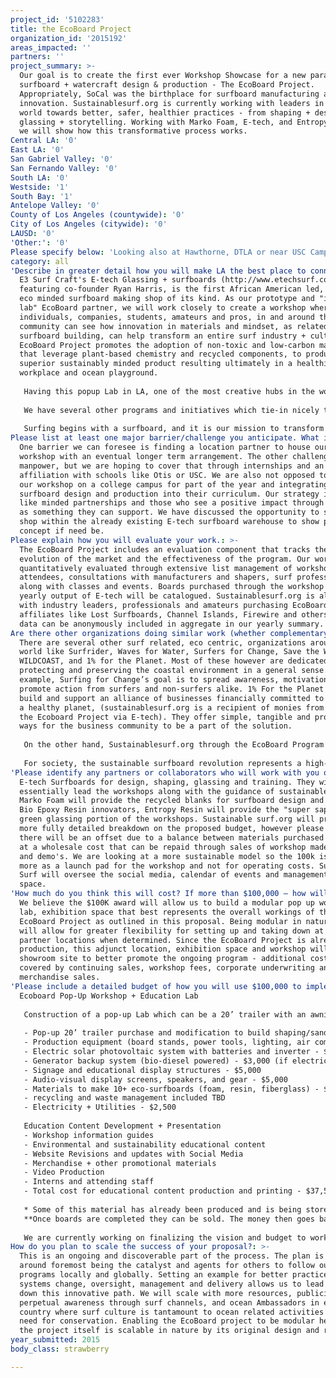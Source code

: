 ```yaml
---
project_id: '5102283'
title: the EcoBoard Project
organization_id: '2015192'
areas_impacted: ''
partners: ''
project_summary: >-
  Our goal is to create the first ever Workshop Showcase for a new paradigm in
  surfboard + watercraft design & production - The EcoBoard Project.
  Appropriately, SoCal was the birthplace for surfboard manufacturing and
  innovation. Sustainablesurf.org is currently working with leaders in the surf
  world towards better, safer, healthier practices - from shaping + design to
  glassing + storytelling. Working with Marko Foam, E-tech, and Entropy Resin,
  we will show how this transformative process works.
Central LA: '0'
East LA: '0'
San Gabriel Valley: '0'
San Fernando Valley: '0'
South LA: '0'
Westside: '1'
South Bay: '1'
Antelope Valley: '0'
County of Los Angeles (countywide): '0'
City of Los Angeles (citywide): '0'
LAUSD: '0'
'Other:': '0'
Please specify below: 'Looking also at Hawthorne, DTLA or near USC Campus.'
category: all
'Describe in greater detail how you will make LA the best place to connect:': >-
  E3 Surf Craft's E-tech Glassing + surfboards (http://www.etechsurf.com)
  featuring co-founder Ryan Harris, is the first African American led, LA based
  eco minded surfboard making shop of its kind. As our prototype and "innovation
  lab" EcoBoard partner, we will work closely to create a workshop where
  individuals, companies, students, amateurs and pros, in and around the surfing
  community can see how innovation in materials and mindset, as related to
  surfboard building, can help transform an entire surf industry + culture. The
  EcoBoard Project promotes the adoption of non-toxic and low-carbon materials
  that leverage plant-based chemistry and recycled components, to produce a
  superior sustainably minded product resulting ultimately in a healthier
  workplace and ocean playground. 
   
   Having this popup Lab in LA, one of the most creative hubs in the world, enables us access to many of the thought leaders, industry veterans, educators, artists and media professionals for a robust collaboration and meeting of the minds. As the Pacific is at our front door, we will have multiple opportunities for EcoBoard demo's, education on plastic pollution, ocean acidification, storm runoff, and the overall need to keep our oceans healthy. We would do this in collaboration with local experts and organizations like Heal the Bay, Surfrider, the 5 Gyres, WaterKeeper and the Plastic Pollution Coalition. 
   
   We have several other programs and initiatives which tie-in nicely to the EcoBoard Project. "Waste to Waves" (http://wastetowaves.org), our styrofoam collection which turns discarded foam into board blanks with Marko Foam. "What's in your Board" (http://wiyb.sustainablesurf.org), shows the evolution of the surfboard and how it went from a green to a very toxic product through its manufacturing + design evolution. And "Deep Blue Surfing" Events (http://sustainablesurf.org/contests/), where we work closely with surf contest and event companies like Volcom, Vans and the World Surfing League reducing environmental impacts of a professional surfing contest. 
   
   Surfing begins with a surfboard, and it is our mission to transform the industry into better practices without sacrificing performance nor the bottom line. As the Surfers Poll recent "Agents of Change", we can already see a movement starting towards cleaner, more planet friendly materials. Our hope is this trend continues into all aspects of ocean related activities - where toxic materials and waste have been the norm.
Please list at least one major barrier/challenge you anticipate. What is your strategy for overcoming these obstacles?: >-
  One barrier we can foresee is finding a location partner to house our pop up
  workshop with an eventual longer term arrangement. The other challenge may be
  manpower, but we are hoping to cover that through internships and an eventual
  affiliation with schools like Otis or USC. We are also not opposed to having
  our workshop on a college campus for part of the year and integrating
  surfboard design and production into their curriculum. Our strategy is through
  like minded partnerships and those who see a positive impact through our work
  as something they can support. We have discussed the opportunity to set up
  shop within the already existing E-tech surfboard warehouse to show proof of
  concept if need be.
Please explain how you will evaluate your work.: >-
  The EcoBoard Project includes an evaluation component that tracks the
  evolution of the market and the effectiveness of the program. Our work is also
  quantitatively evaluated through extensive list management of workshop
  attendees, consultations with manufacturers and shapers, surf professionals,
  along with classes and events. Boards purchased through the workshop and the
  yearly output of E-tech will be catalogued. Sustainablesurf.org is aligned
  with industry leaders, professionals and amateurs purchasing EcoBoards through
  affiliates like Lost Surfboards, Channel Islands, Firewire and others whose
  data can be anonymously included in aggregate in our yearly summary.
Are there other organizations doing similar work (whether complementary or competitive)? What is unique about your proposed approach?: >-
  There are several other surf related, eco centric, organizations around the
  world like Surfrider, Waves for Water, Surfers for Change, Save the Waves,
  WILDCOAST, and 1% for the Planet. Most of these however are dedicated to
  protecting and preserving the coastal environment in a general sense. For
  example, Surfing for Change’s goal is to spread awareness, motivation, and
  promote action from surfers and non-surfers alike. 1% For the Planet aims to
  build and support an alliance of businesses financially committed to creating
  a healthy planet, (sustainablesurf.org is a recipient of monies from 1% for
  the Ecoboard Project via E-tech). They offer simple, tangible and proactive
  ways for the business community to be a part of the solution. 
   
   On the other hand, Sustainablesurf.org through the EcoBoard Program explores the new emerging world of eco friendly board production, featuring a real world product with a very tangible solution for better practices in surfboard manufacturing through tactile examples you can actually hold in your hand and ride. Through our efforts, we can accelerate awareness and ultimately demand and production of sustainable surfboards, spurring additional innovation in new technology and design. Tactically, we achieve this by creating science-based measurable quantitative standards for sustainable surfboard materials, a bio-content labeling campaign based on industry best practices, and an EcoBoard education campaign for both surfers and industry. 
   
   For society, the sustainable surfboard revolution represents a high-profile media friendly and engaging story of sustainable design innovation. This workshop + lab becomes a “story-telling platform” that can galvanize all members of the general population: male, female, kids, young adults, middle-aged and even more mature adults. Research shows that surfing is the number one aspirational sport in America that youth (aged 14-25) most want to learn (Label Networks 2012). Simply put, surfing is a lifestyle that is highly attractive and often emulated. It is the perfect vehicle to promote a sustainable lifestyle that is “cool” and desirable; the EcoBoard becomes the catalyst and starting point for that conversation.
'Please identify any partners or collaborators who will work with you on this project. How much of the $100,000 grant award will each partner receive?': >-
  E-tech Surfboards for design, shaping, glassing and training. They will
  essentially lead the workshops along with the guidance of sustainablesurf.org.
  Marko Foam will provide the recycled blanks for surfboard design and shaping.
  Bio Epoxy Resin innovators, Entropy Resin will provide the "super sap" for the
  green glassing portion of the workshops. Sustainable surf.org will provide a
  more fully detailed breakdown on the proposed budget, however please note
  there will be an offset due to a balance between materials purchased and used
  at a wholesale cost that can be repaid through sales of workshop made boards
  and demo's. We are looking at a more sustainable model so the 100k is used
  more as a launch pad for the workshop and not for operating costs. Sustainable
  Surf will oversee the social media, calendar of events and management of the
  space.
'How much do you think this will cost? If more than $100,000 – how will you cover the additional costs?': >-
  We believe the $100K award will allow us to build a modular pop up workshop,
  lab, exhibition space that best represents the overall workings of the
  EcoBoard Project as outlined in this proposal. Being modular in nature, this
  will allow for greater flexibility for setting up and taking down at intended
  partner locations when determined. Since the EcoBoard Project is already in
  production, this adjunct location, exhibition space and workshop will act as a
  showroom site to better promote the ongoing program - additional costs will be
  covered by continuing sales, workshop fees, corporate underwriting and
  merchandise sales.
'Please include a detailed budget of how you will use $100,000 to implement this project.': |-
  Ecoboard Pop-Up Workshop + Education Lab
   
   Construction of a pop-up Lab which can be a 20’ trailer with an awning that creates a shaded space on the side. There will be a utility prefab side trailer (attached) modified only for storing materials and glassing equipment inside then moved outside for the demos under the awning. The lab can be either an indoor or outdoor installation. There is a small shaping / sanding booth inside so a complete board can be made in situ. There is a window into the shaping bay so people can watch a board being shaped, or be watched by others while participating. Signage and video screens go on the walls of the trailer and are placed outside around the location as well. Walls inside and out will be used for exhibition space and curated for the display of the “What’s in my Board” information panels and artworks. 
   
   - Pop-up 20’ trailer purchase and modification to build shaping/sanding room and racks for boards and materials - $20,000
   - Production equipment (board stands, power tools, lighting, air compressor, ventilation and filtration system) - $10,000
   - Electric solar photovoltaic system with batteries and inverter - $15,000
   - Generator backup system (bio-diesel powered) - $3,000 (if electricity is not provided by location). 
   - Signage and educational display structures - $5,000
   - Audio-visual display screens, speakers, and gear - $5,000
   - Materials to make 10+ eco-surfboards (foam, resin, fiberglass) - $2,000*
   - recycling and waste management included TBD
   - Electricity + Utilities - $2,500
   
   Education Content Development + Presentation 
   - Workshop information guides
   - Environmental and sustainability educational content
   - Website Revisions and updates with Social Media
   - Merchandise + other promotional materials
   - Video Production
   - Interns and attending staff
   - Total cost for educational content production and printing - $37,500*
   
   * Some of this material has already been produced and is being stored for our continued use at conferences and shows. 
   **Once boards are completed they can be sold. The money then goes back into the Project to offset operation costs, maintenance + staff. 
   
   We are currently working on finalizing the vision and budget to work within the parameters outlined in this proposal.
How do you plan to scale the success of your proposal?: >-
  This is an ongoing and discoverable part of the process. The plan is centered
  around foremost being the catalyst and agents for others to follow our
  programs locally and globally. Setting an example for better practices,
  systems change, oversight, management and delivery allows us to lead others
  down this innovative path. We will scale with more resources, publicizing and
  perpetual awareness through surf channels, and ocean Ambassadors in each
  country where surf culture is tantamount to ocean related activities and the
  need for conservation. Enabling the EcoBoard project to be modular helps and
  the project itself is scalable in nature by its original design and resources.
year_submitted: 2015
body_class: strawberry

---
```

